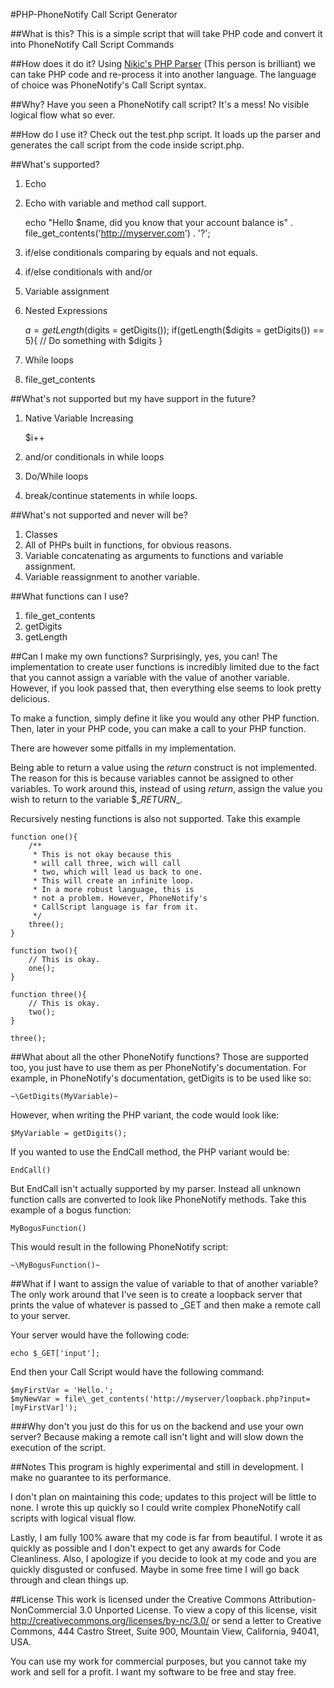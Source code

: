 #PHP-PhoneNotify Call Script Generator

##What is this?
This is a simple script that will take PHP code and
convert it into PhoneNotify Call Script Commands

##How does it do it?
Using [Nikic's PHP Parser](https://github.com/nikic/PHP-Parser)
(This person is brilliant) we can take PHP code and re-process it
into another language. The language of choice was PhoneNotify's
Call Script syntax.

##Why?
Have you seen a PhoneNotify call script? It's a mess! No visible logical
flow what so ever.

##How do I use it?
Check out the test.php script. It loads up the parser and generates
the call script from the code inside script.php.

##What's supported?
1. Echo
2. Echo with variable and method call support.

    echo "Hello $name, did you know that your account balance is" . file\_get_contents('http://myserver.com') . '?';

3. if/else conditionals comparing by equals and not equals.
4. if/else conditionals with and/or
4. Variable assignment
5. Nested Expressions

    $a = getLength($digits = getDigits());
    if(getLength($digits = getDigits()) == 5){
        // Do something with $digits
    }

6. While loops
7. file\_get_contents

##What's not supported but my have support in the future?
1. Native Variable Increasing

    $i++
3. and/or conditionals in while loops
2. Do/While loops
3. break/continue statements in while loops.

##What's not supported and never will be?
1. Classes
2. All of PHPs built in functions, for obvious reasons.
3. Variable concatenating as arguments to functions and variable assignment.
4. Variable reassignment to another variable.

##What functions can I use?
1. file\_get_contents
2. getDigits
3. getLength

##Can I make my own functions?
Surprisingly, yes, you can! The implementation to create
user functions is incredibly limited due to the fact
that you cannot assign a variable with the value of another
variable. However, if you look passed that, then
everything else seems to look pretty delicious.

To make a function, simply define it like you would
any other PHP function. Then, later in your PHP
code, you can make a call to your PHP function.

There are however some pitfalls in my implementation.

Being able to return a value using the _return_ construct is
not implemented. The reason for this is because variables cannot be
assigned to other variables. To work around this,
instead of using _return_, assign the value you wish to
return to the variable $\__RETURN__.

Recursively nesting functions is also not supported. Take this example

    function one(){
        /**
         * This is not okay because this
         * will call three, wich will call
         * two, which will lead us back to one.
         * This will create an infinite loop.
         * In a more robust language, this is
         * not a problem. However, PhoneNotify's
         * CallScript language is far from it.
         */
        three();
    }
    
    function two(){
        // This is okay.
        one();
    }
    
    function three(){
        // This is okay.
        two();
    }
    
    three();

##What about all the other PhoneNotify functions?
Those are supported too, you just have to use them
as per PhoneNotify's documentation. For example,
in PhoneNotify's documentation, getDigits is to be
used like so:

    ~\GetDigits(MyVariable)~
    
However, when writing the PHP variant, the code would
look like:

    $MyVariable = getDigits();
    
If you wanted to use the EndCall method, the PHP variant
would be:

    EndCall()

But EndCall isn't actually supported by my parser. Instead
all unknown function calls are converted to look like
PhoneNotify methods. Take this example of a bogus function:

    MyBogusFunction()
    
This would result in the following PhoneNotify script:

    ~\MyBogusFunction()~
    

##What if I want to assign the value of variable to that of another variable?
The only work around that I've seen is to create a loopback
server that prints the value of whatever is passed to _GET and
then make a remote call to your server.

Your server would have the following code:

    echo $_GET['input'];

End then your Call Script would have the following command:

    $myFirstVar = 'Hello.';
    $myNewVar = file\_get_contents('http://myserver/loopback.php?input=[myFirstVar]');

###Why don't you just do this for us on the backend and use your own server?
Because making a remote call isn't light and will slow down the
execution of the script.
    
##Notes
This program is highly experimental and still in development.
I make no guarantee to its performance.

I don't plan on maintaining this code; updates to this project
will be little to none. I wrote this up quickly
so I could write complex PhoneNotify call scripts with
logical visual flow.

Lastly, I am fully 100% aware that my code is far from beautiful.
I wrote it as quickly as possible and I don't expect to get any
awards for Code Cleanliness. Also, I apologize if you decide to
look at my code and you are quickly disgusted or confused. Maybe
in some free time I will go back through and clean things up.

##License
This work is licensed under the Creative Commons Attribution-NonCommercial 3.0 Unported License. To view a copy of this license, visit http://creativecommons.org/licenses/by-nc/3.0/ or send a letter to Creative Commons, 444 Castro Street, Suite 900, Mountain View, California, 94041, USA.

You can use my work for commercial purposes, but you cannot take my work
and sell for a profit. I want my software to be free and stay free.
